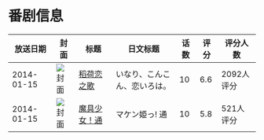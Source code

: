 # 番剧信息

|放送日期|封面|标题|日文标题|话数|评分|评分人数|
|---|---|---|---|---|---|---|
|2014-01-15|![封面](https://lain.bgm.tv/pic/cover/c/fd/31/56116_qp2qh.jpg)|[稻荷恋之歌](https://bangumi.tv/subject/56116)|いなり、こんこん、恋いろは。|10|6.6|2092人评分|
|2014-01-15|![封面](https://lain.bgm.tv/pic/cover/c/13/4d/72946_LDl16.jpg)|[魔具少女！通](https://bangumi.tv/subject/72946)|マケン姫っ! 通|10|5.8|521人评分|
